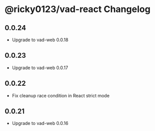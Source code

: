 # @ricky0123/vad-react Changelog

## 0.0.24

* Upgrade to vad-web 0.0.18

## 0.0.23

* Upgrade to vad-web 0.0.17

## 0.0.22

* Fix cleanup race condition in React strict mode

## 0.0.21

* Upgrade to vad-web 0.0.16
